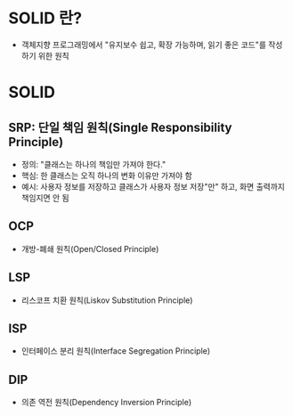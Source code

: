 # SOLID 란?
- 객체지향 프로그래밍에서 "유지보수 쉽고, 확장 가능하며, 읽기 좋은 코드"를 작성하기 위한 원칙


# SOLID
## SRP: 단일 책임 원칙(Single Responsibility Principle)
- 정의: "클래스는 하나의 책임만 가져야 한다."
- 핵심: 한 클래스는 오직 하나의 변화 이유만 가져야 함
- 예시: 사용자 정보를 저장하고 클래스가 사용자 정보 저장"만" 하고, 화면 출력까지 책임지면 안 됨
###
## OCP
- 개방-폐쇄 원칙(Open/Closed Principle)
## LSP
- 리스코프 치환 원칙(Liskov Substitution Principle)
## ISP
- 인터페이스 분리 원칙(Interface Segregation Principle)
## DIP
- 의존 역전 원칙(Dependency Inversion Principle)

